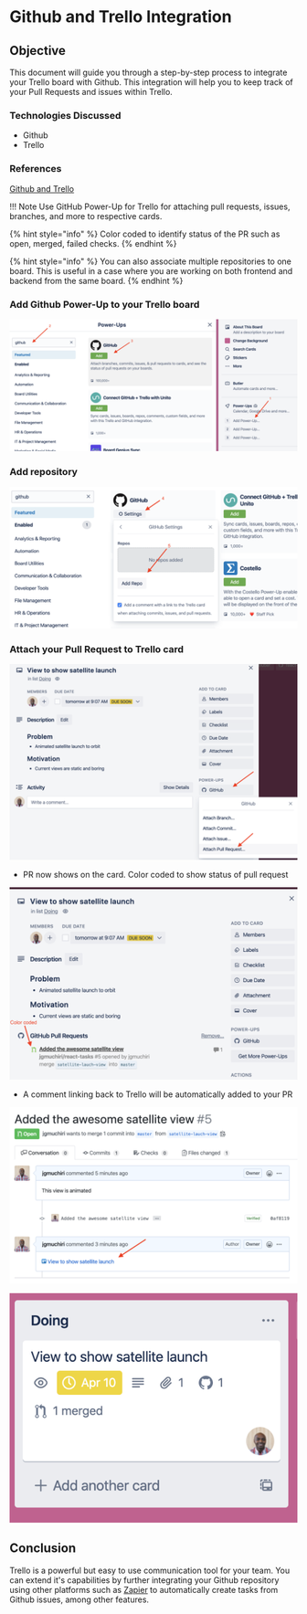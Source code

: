 # Github and Trello Integration

## Objective

This document will guide you through a step-by-step process to integrate your
Trello board with Github.
This integration will help you to keep track of your Pull Requests and issues
within Trello.

### Technologies Discussed

- Github
- Trello

### References

[Github and Trello](https://blog.trello.com/github-and-trello-integrate-your-commits)

!!! Note
    Use GitHub Power-Up for Trello for attaching pull requests, issues,
    branches, and more to respective cards.

{% hint style="info" %}
Color coded to identify status of the PR such as open, merged, failed checks.
{% endhint %}

{% hint style="info" %}
You can also associate multiple repositories to one board.
This is useful in a case where you are working on both frontend and backend
from the same board.
{% endhint %}

### Add Github Power-Up to your Trello board

![Github Powerup on Trello](../../assets/images/github-trello/add-github-powerup.png "Github Power-up")

### Add repository

![Add repo](../../assets/images/github-trello/add-repo.png "Add Repository")

### Attach your Pull Request to Trello card

![Attach Pull Request](../../assets/images/github-trello/attach-pr.png "Attach Pull Request")

- PR now shows on the card. Color coded to show status of pull request

![PR View](../../assets/images/github-trello/pr-view.png "PR View on Trello")

- A comment linking back to Trello will be automatically added to your PR

![Comment link](../../assets/images/github-trello/comments-links.png "Comment links")

![PR Status](../../assets/images/github-trello/pr-status.png "PR Status")

## Conclusion

Trello is a powerful but easy to use communication tool for your team.
You can extend it's capabilities by further integrating your Github repository
 using other platforms such as
  [Zapier](https://zapier.com/apps/github/integrations/trello) to
   automatically create tasks from Github issues, among other features.
